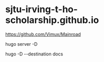 # sjtu-irving-t-ho-scholarship.github.io

https://github.com/Vimux/Mainroad

hugo server -D

hugo -D --destination docs